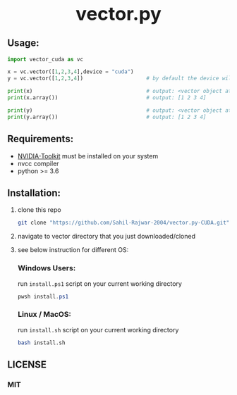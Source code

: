<h1 align="center" style="font-size: 3em">vector.py</h1>

## Usage:

```python
import vector_cuda as vc

x = vc.vector([1,2,3,4],device = "cuda")
y = vc.vector([1,2,3,4])                    # by default the device will be set as CPU

print(x)                                    # output: <vector object at 0x7f10f82f7fd0 size=4 device=cuda>
print(x.array())                            # output: [1 2 3 4]

print(y)                                    # output: <vector object at 0x7f10d4fdc310 size=4 device=cpu>
print(y.array())                            # output: [1 2 3 4]
```

## Requirements:
- [NVIDIA-Toolkit](https://developer.nvidia.com/cuda-downloads) must be installed on your system
- nvcc compiler
- python >= 3.6


## Installation:

1. clone this repo
    ```bash
    git clone "https://github.com/Sahil-Rajwar-2004/vector.py-CUDA.git"
    ```

2. navigate to vector directory that you just downloaded/cloned

3. see below instruction for different OS:

    ### Windows Users:
    
    run `install.ps1` script on your current working directory

    ```powershell
    pwsh install.ps1
    ```

    ### Linux / MacOS:
    
    run `install.sh` script on your current working directory

    ```bash
    bash install.sh
    ```


## LICENSE

### MIT
